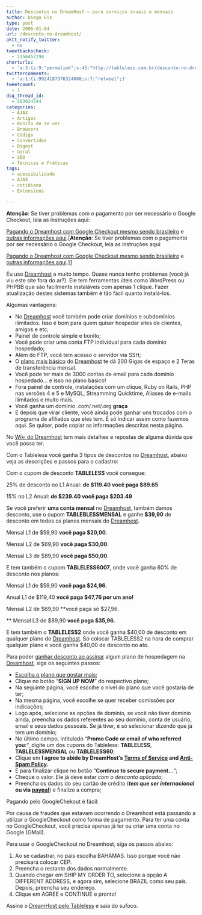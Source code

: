 ```yaml
---
title: Descontos no DreamHost – para serviços anuais e mensais
author: Diego Eis
type: post
date: 2006-01-04
url: /desconto-no-dreamhost/
aktt_notify_twitter:
  - no
tweetbackscheck:
  - 1356457290
shorturls:
  - 'a:3:{s:9:"permalink";s:45:"http://tableless.com.br/desconto-no-dreamhost";s:7:"tinyurl";s:26:"http://tinyurl.com/3eghu4p";s:4:"isgd";s:19:"http://is.gd/QkAsBP";}'
twittercomments:
  - 'a:1:{i:9924187376324608;s:7:"retweet";}'
tweetcount:
  - 1
dsq_thread_id:
  - 503034344
categories:
  - AJAX
  - Artigos
  - Bonito de se ver
  - Browsers
  - Código
  - Convertidos
  - Digest
  - Geral
  - SEO
  - Técnicas e Práticas
tags:
  - acessibilidade
  - AJAX
  - cotidiano
  - Extensions

---
```

**Atenção**: Se tiver problemas com o pagamento por ser necessário o Google Checkout, leia as instruções aqui:
  
[Pagando o Dreamhost com Google Checkout mesmo sendo brasileiro][1] e [outras informações aqui][2].[**Atenção**: Se tiver problemas com o pagamento por ser necessário o Google Checkout, leia as instruções aqui:
  
[Pagando o Dreamhost com Google Checkout mesmo sendo brasileiro][1] e [outras informações aqui][2].][1] 

Eu uso [Dreamhost][3] a muito tempo. Quase nunca tenho problemas (você já viu este site fora do ar?). Ele tem ferramentas úteis como WordPress ou PHPBB que são facilmente instaláveis com apenas 1 clique. Fazer atualização destes sistemas também é tão fácil quanto instalá-los.

Algumas vantagens:

  * No [Dreamhost][3] você também pode criar domínios e subdomínios ilimitados. Isso é bom para quem quiser hospedar sites de clientes, amigos e etc;
  * Painel de controle simple e bonito;
  * Você pode criar uma conta FTP individual para cada domínio hospedado;
  * Além do FTP, você tem acesso o servidor via SSH;
  * O [plano mais básico][4] do [Dreamhost][3] te dá 200 Gigas de espaço e 2 Teras de transferência mensal.
  * Você pode ter mais de 3000 contas de email para cada domínio hospedado&#8230; e isso no plano básico!
  * Fora painel de controle, instalações com um clique, Ruby on Rails, PHP nas versões 4 e 5 e MySQL, Streamming Quicktime, Aliases de e-mails ilimitados e muito mais.
  * Você ganha um domínio .com/.net/.org ****graça****
  * E depois que virar cliente, você ainda pode ganhar uns trocados com o programa de afiliados que eles tem. É só indicar assim como fazemos aqui. Se quiser, pode copiar as informações descritas nesta página.

No [Wiki do Dreamhost][5] tem mais detalhes e repostas de alguma dúvida que você possa ter.

Com o Tableless você ganha 3 tipos de descontos no [Dreamhost][3], abaixo veja as descrições e passos para o cadastro:

Com o cupom de desconto **TABLELESS** você consegue:
  
25% de desconto no L1 Anual: **de $119.40 você paga $89.65**
  
15% no L2 Anual: **de $239.40 você paga $203.49**

Se você preferir **uma conta mensal** no [Dreamhost][3], também damos desconto, use o cupom **TABLEBLESSMENSAL** e ganhe **$39,90** de desconto em todos os planos mensais do [Dreamhost][3].
  
Mensal L1 de $59,90 **você paga $20,00**.
  
Mensal L2 de $69,90 **você paga $30,00**.
  
Mensal L3 de $89,90 **você paga $50,00**.

E tem também o cupom **TABLELESS6007**, onde você ganha 60% de desconto nos planos:
  
Mensal L1 de $59,90 **você paga $24,96.**
  
Anual L1 de $119,40 **você paga $47,76 por um ano!**
  
Mensal L2 de $69,90 **você paga só $27,96.
  
** Mensal L3 de $89,90 **você paga $35,96.**

E tem também o **TABLELESS2** onde você ganha $40,00 de desconto em qualquer plano do [Dreamhost][3]. Só colocar TABLELESS2 na hora de comprar qualquer plano e você ganha $40,00 de desconto no ato.

Para poder [ganhar desconto ao assinar][3] algum plano de hospedagem na [Dreamhost][3], siga os seguintes passos:

  * [Escolha o plano que gostar mais][3];
  * Clique no botão “**SIGN UP NOW**” do respectivo plano;
  * Na seguinte página, você escolhe o nível do plano que você gostaria de ter;
  * Na mesma página, você escolhe se quer receber comissões por indicações;
  * Logo após, selecione as opções de domínio, se você não tiver domínio ainda, preencha os dados referentes ao seu domínio, conta de usuário, email e seus dados pessoais. Se já tiver, é só selecionar dizendo que já tem um domínio;
  * No último campo, intitulado “**Promo Code or email of who referred you:**“, digite um dos cupons do Tableless: **TABLELESS**, **TABLELESSMENSAL** ou **TABLELESS60**;
  * Clique em **I agree to abide by DreamHost&#8217;s <a href="http://www.dreamhost.com/tos.html" target="new">Terms of Service</a> and <a href="http://www.dreamhost.com/spam.html" target="new">Anti-Spam Policy</a>.**
  * E para finalizar clique no botão “**Continue to secure payment…**”;
  * Cheque o valor. Ele já deve estar _com o desconto aplicado_;
  * Preencha os dados do seu cartão de crédito (**_tem que ser internacional_** **ou via [paypal][6]**) e finalize a compra;

Pagando pelo GoogleChekout é fácil:

Por causa de fraudes que estavam ocorrendo o Dreamhost está passando a utilizar o GoogleCheckout como forma de pagamento. Para ter uma conta no GoogleCheckout, você precisa apenas já ter ou criar uma conta no Google (GMail).

Para usar o GoogleCheckout no Dreamhost, siga os passos abaixo:

  1. Ao se cadastrar, no país escolha BAHAMAS. Isso porque você não precisará colocar CEP.
  2. Preencha o restante dos dados normalmente.
  3. Quando chegar em SHIP MY ORDER TO, selecione a opção A DIFFERENT ADDRESS, e agora sim, selecione BRAZIL como seu país. Depois, preencha seu endereço.
  4. Clique em AGREE e CONTINUE e pronto!

Assine o [DreamHost pelo Tableless][3] e saia do sufoco.

 [1]: http://blog.elcio.com.br/pagando-o-dreamhost-com-google-checkout-mesmo-sendo-brasileiro/
 [2]: http://www.revolucao.etc.br/archives/criando-sua-conta-no-google-checkout-para-assinar-a-dreamhost/
 [3]: http://www.dreamhost.com/r.cgi?132780/hosting.html
 [4]: http://www.dreamhost.com/r.cgi?132780/signup/?next_step=Index
 [5]: http://wiki.dreamhost.com/index.php/Main_Page
 [6]: http://www.paypal.com/us/